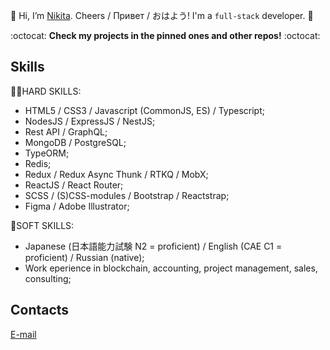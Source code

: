 👋 Hi, I’m [Nikita](https://github.com/thatkit). Cheers / Привет / おはよう! I'm a `full-stack` developer. 👋

:octocat: **Check my projects in the pinned ones and other repos!** :octocat:

## Skills

:man_technologist:HARD SKILLS:
- HTML5 / CSS3 / Javascript (CommonJS, ES) / Typescript;
- NodesJS / ExpressJS / NestJS;
- Rest API / GraphQL;
- MongoDB / PostgreSQL;
- TypeORM;
- Redis;
- Redux / Redux Async Thunk / RTKQ / MobX;
- ReactJS / React Router;
- SCSS / (S)CSS-modules / Bootstrap / Reactstrap;
- Figma / Adobe Illustrator;

:japan:SOFT SKILLS:
- Japanese (日本語能力試験 N2 = proficient) / English (CAE C1 = proficient) / Russian (native);
- Work eperience in blockchain, accounting, project management, sales, consulting;

## Contacts
[E-mail](mailto:emper137137@gmail.com?subject=[GitHub]%20Hello%20Nikita)
